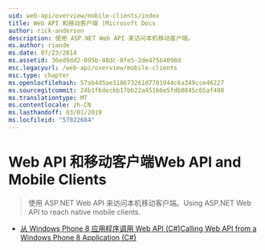 ```yaml
---
uid: web-api/overview/mobile-clients/index
title: Web API 和移动客户端 |Microsoft Docs
author: rick-anderson
description: 使用 ASP.NET Web API 来访问本机移动客户端。
ms.author: riande
ms.date: 07/23/2014
ms.assetid: 36ed9dd2-095b-48dc-8fe5-2de475b4098d
msc.legacyurl: /web-api/overview/mobile-clients
msc.type: chapter
ms.openlocfilehash: 57ab4d5ae318673261d7701944c6a349cce46227
ms.sourcegitcommit: 24b1f6decbb17bb22a45166e5fdb0845c65af498
ms.translationtype: MT
ms.contentlocale: zh-CN
ms.lasthandoff: 03/01/2019
ms.locfileid: "57022684"
---
```

<a name="web-api-and-mobile-clients"></a><span data-ttu-id="85386-103">Web API 和移动客户端</span><span class="sxs-lookup"><span data-stu-id="85386-103">Web API and Mobile Clients</span></span>
====================
> <span data-ttu-id="85386-104">使用 ASP.NET Web API 来访问本机移动客户端。</span><span class="sxs-lookup"><span data-stu-id="85386-104">Using ASP.NET Web API to reach native mobile clients.</span></span>


- [<span data-ttu-id="85386-105">从 Windows Phone 8 应用程序调用 Web API (C#)</span><span class="sxs-lookup"><span data-stu-id="85386-105">Calling Web API from a Windows Phone 8 Application (C#)</span></span>](calling-web-api-from-a-windows-phone-8-application.md)
